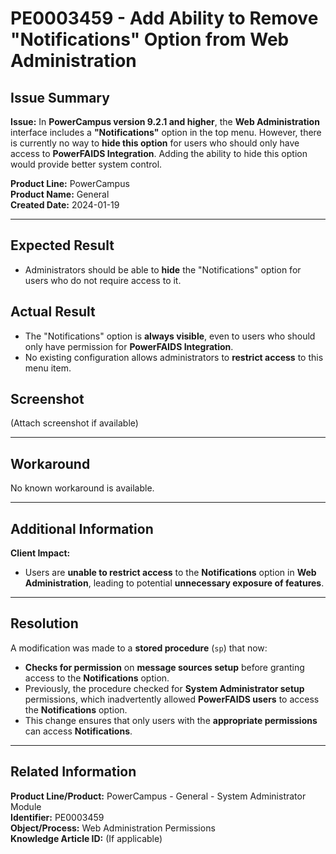 # PE0003459 - Add Ability to Remove "Notifications" Option from Web Administration

## Issue Summary
**Issue:** In **PowerCampus version 9.2.1 and higher**, the **Web Administration** interface includes a **"Notifications"** option in the top menu. However, there is currently no way to **hide this option** for users who should only have access to **PowerFAIDS Integration**. Adding the ability to hide this option would provide better system control.

**Product Line:** PowerCampus  
**Product Name:** General  
**Created Date:** 2024-01-19  

---

## Expected Result
- Administrators should be able to **hide** the "Notifications" option for users who do not require access to it.

## Actual Result
- The "Notifications" option is **always visible**, even to users who should only have permission for **PowerFAIDS Integration**.
- No existing configuration allows administrators to **restrict access** to this menu item.

## Screenshot
(Attach screenshot if available)

---

## Workaround
No known workaround is available.

---

## Additional Information
**Client Impact:**
- Users are **unable to restrict access** to the **Notifications** option in **Web Administration**, leading to potential **unnecessary exposure of features**.

---

## Resolution
A modification was made to a **stored procedure** (`sp`) that now:
- **Checks for permission** on **message sources setup** before granting access to the **Notifications** option.
- Previously, the procedure checked for **System Administrator setup** permissions, which inadvertently allowed **PowerFAIDS users** to access the **Notifications** option.
- This change ensures that only users with the **appropriate permissions** can access **Notifications**.

---

## Related Information
**Product Line/Product:** PowerCampus - General - System Administrator Module  
**Identifier:** PE0003459  
**Object/Process:** Web Administration Permissions  
**Knowledge Article ID:** (If applicable)

